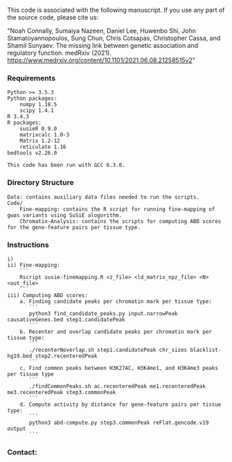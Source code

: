 This code is associated with the following manuscript. If you use any part of the source code, please cite us:

"Noah Connally, Sumaiya Nazeen, Daniel Lee, Huwenbo Shi, John Stamatoyannopoulos, Sung Chun, Chris Cotsapas, Christopher Cassa, and Shamil Sunyaev. 
The missing link between genetic association and regulatory function. medRxiv (2021). https://www.medrxiv.org/content/10.1101/2021.06.08.21258515v2"

### Requirements
	Python >= 3.5.3
	Python packages:
		numpy 1.18.5
		scipy 1.4.1
	R 3.4.3
	R packages: 
		susieR 0.9.0
		matrixcalc 1.0-3
		Matrix 1.2-12
		reticulate 1.16 
	bedtools v2.26.0

	This code has been run with GCC 6.3.0.

### Directory Structure
	Data: contains auxiliary data files needed to run the scripts.
	Code/
		Fine-mapping: contains the R script for running fine-mapping of gwas variants using SuSiE alogorithm.
		Chromatin-Analysis: contains the scripts for computing ABD scores for the gene-feature pairs per tissue type.

### Instructions	
	i)
	ii) Fine-mapping:
		```
		Rscript susie-finemapping.R <z_file> <ld_matrix_npz_file> <N> <out_file>
		```
	iii) Computing ABD scores:
		a. Finding candidate peaks per chromatin mark per tissue type:
		   ```
		   python3 find_candidate_peaks.py input.narrowPeak causativeGenes.bed step1.candidatePeak
		   ```
		b. Recenter and overlap candidate peaks per chromatin mark per tissue type:
		   ```
		   ./recenterNoverlap.sh step1.candidatePeak chr_sizes blacklist-hg19.bed step2.recenteredPeak
		   ```
		c. Find common peaks between H3K27AC, H3K4me1, and H3K4me3 peaks per tissue type
		   ```
		   ./findCommonPeaks.sh ac.recenteredPeak me1.recenteredPeak me3.recenteredPeak step3.commonPeak
		   ```
		d. Compute activity by distance for gene-feature pairs per tissue type:
		   ```
		   python3 abd-compute.py step3.commonPeak reFlat.gencode.v19 output
		   ```


### Contact: 

